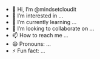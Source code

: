 - 👋 Hi, I’m @mindsetcloudit
- 👀 I’m interested in ...
- 🌱 I’m currently learning ...
- 💞️ I’m looking to collaborate on ...
- 📫 How to reach me ...
- 😄 Pronouns: ...
- ⚡ Fun fact: ...

<!---
mindsetcloudit/mindsetcloudit is a ✨ special ✨ repository because its `README.md` (this file) appears on your GitHub profile.
You can click the Preview link to take a look at your changes.
--->
